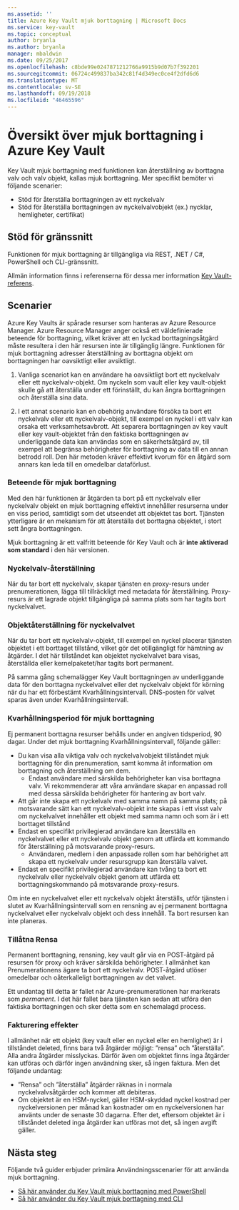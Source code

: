 ```yaml
---
ms.assetid: ''
title: Azure Key Vault mjuk borttagning | Microsoft Docs
ms.service: key-vault
ms.topic: conceptual
author: bryanla
ms.author: bryanla
manager: mbaldwin
ms.date: 09/25/2017
ms.openlocfilehash: c8bde99e0247871212766a9915b9d07b7f392201
ms.sourcegitcommit: 06724c499837ba342c81f4d349ec0ce4f2dfd6d6
ms.translationtype: MT
ms.contentlocale: sv-SE
ms.lasthandoff: 09/19/2018
ms.locfileid: "46465596"
---
```

# <a name="azure-key-vault-soft-delete-overview"></a>Översikt över mjuk borttagning i Azure Key Vault

Key Vault mjuk borttagning med funktionen kan återställning av borttagna valv och valv objekt, kallas mjuk borttagning. Mer specifikt bemöter vi följande scenarier:

- Stöd för återställa borttagningen av ett nyckelvalv
- Stöd för återställa borttagningen av nyckelvalvobjekt (ex.) nycklar, hemligheter, certifikat)

## <a name="supporting-interfaces"></a>Stöd för gränssnitt

Funktionen för mjuk borttagning är tillgängliga via REST, .NET / C#, PowerShell och CLI-gränssnitt.

Allmän information finns i referenserna för dessa mer information [Key Vault-referens](https://docs.microsoft.com/azure/key-vault/).

## <a name="scenarios"></a>Scenarier

Azure Key Vaults är spårade resurser som hanteras av Azure Resource Manager. Azure Resource Manager anger också ett väldefinierade beteende för borttagning, vilket kräver att en lyckad borttagningsåtgärd måste resultera i den här resursen inte är tillgänglig längre. Funktionen för mjuk borttagning adresser återställning av borttagna objekt om borttagningen har oavsiktligt eller avsiktligt.

1. Vanliga scenariot kan en användare ha oavsiktligt bort ett nyckelvalv eller ett nyckelvalv-objekt. Om nyckeln som vault eller key vault-objekt skulle gå att återställa under ett förinställt, du kan ångra borttagningen och återställa sina data.

2. I ett annat scenario kan en obehörig användare försöka ta bort ett nyckelvalv eller ett nyckelvalv-objekt, till exempel en nyckel i ett valv kan orsaka ett verksamhetsavbrott. Att separera borttagningen av key vault eller key vault-objektet från den faktiska borttagningen av underliggande data kan användas som en säkerhetsåtgärd av, till exempel att begränsa behörigheter för borttagning av data till en annan betrodd roll. Den här metoden kräver effektivt kvorum för en åtgärd som annars kan leda till en omedelbar dataförlust.

### <a name="soft-delete-behavior"></a>Beteende för mjuk borttagning

Med den här funktionen är åtgärden ta bort på ett nyckelvalv eller nyckelvalv objekt en mjuk borttagning effektivt innehåller resurserna under en viss period, samtidigt som det utseendet att objektet tas bort. Tjänsten ytterligare är en mekanism för att återställa det borttagna objektet, i stort sett ångra borttagningen. 

Mjuk borttagning är ett valfritt beteende för Key Vault och är **inte aktiverad som standard** i den här versionen. 

### <a name="key-vault-recovery"></a>Nyckelvalv-återställning

När du tar bort ett nyckelvalv, skapar tjänsten en proxy-resurs under prenumerationen, lägga till tillräckligt med metadata för återställning. Proxy-resurs är ett lagrade objekt tillgängliga på samma plats som har tagits bort nyckelvalvet. 

### <a name="key-vault-object-recovery"></a>Objektåterställning för nyckelvalvet

När du tar bort ett nyckelvalv-objekt, till exempel en nyckel placerar tjänsten objektet i ett borttaget tillstånd, vilket gör det otillgängligt för hämtning av åtgärder. I det här tillståndet kan objektet nyckelvalvet bara visas, återställda eller kernelpaketet/har tagits bort permanent. 

På samma gång schemalägger Key Vault borttagningen av underliggande data för den borttagna nyckelvalvet eller det nyckelvalv objekt för körning när du har ett förbestämt Kvarhållningsintervall. DNS-posten för valvet sparas även under Kvarhållningsintervall.

### <a name="soft-delete-retention-period"></a>Kvarhållningsperiod för mjuk borttagning

Ej permanent borttagna resurser behålls under en angiven tidsperiod, 90 dagar. Under det mjuk borttagning Kvarhållningsintervall, följande gäller:

- Du kan visa alla viktiga valv och nyckelvalvobjekt tillståndet mjuk borttagning för din prenumeration, samt komma åt information om borttagning och återställning om dem.
    - Endast användare med särskilda behörigheter kan visa borttagna valv. Vi rekommenderar att våra användare skapar en anpassad roll med dessa särskilda behörigheter för hantering av bort valv.
- Att går inte skapa ett nyckelvalv med samma namn på samma plats; på motsvarande sätt kan ett nyckelvalv-objekt inte skapas i ett visst valv om nyckelvalvet innehåller ett objekt med samma namn och som är i ett borttaget tillstånd 
- Endast en specifikt privilegierad användare kan återställa en nyckelvalvet eller ett nyckelvalv objekt genom att utfärda ett kommando för återställning på motsvarande proxy-resurs.
    - Användaren, medlem i den anpassade rollen som har behörighet att skapa ett nyckelvalv under resursgrupp kan återställa valvet.
- Endast en specifikt privilegierad användare kan tvång ta bort ett nyckelvalv eller nyckelvalv objekt genom att utfärda ett borttagningskommando på motsvarande proxy-resurs.

Om inte en nyckelvalvet eller ett nyckelvalv objekt återställs, utför tjänsten i slutet av Kvarhållningsintervall som en rensning av ej permanent borttagna nyckelvalvet eller nyckelvalv objekt och dess innehåll. Ta bort resursen kan inte planeras.

### <a name="permitted-purge"></a>Tillåtna Rensa

Permanent borttagning, rensning, key vault går via en POST-åtgärd på resursen för proxy och kräver särskilda behörigheter. I allmänhet kan Prenumerationens ägare ta bort ett nyckelvalv. POST-åtgärd utlöser omedelbar och oåterkalleligt borttagningen av det valvet. 

Ett undantag till detta är fallet när Azure-prenumerationen har markerats som *permanent*. I det här fallet bara tjänsten kan sedan att utföra den faktiska borttagningen och sker detta som en schemalagd process. 

### <a name="billing-implications"></a>Fakturering effekter

I allmänhet när ett objekt (key vault eller en nyckel eller en hemlighet) är i tillståndet deleted, finns bara två åtgärder möjligt: ”rensa” och ”återställa”. Alla andra åtgärder misslyckas. Därför även om objektet finns inga åtgärder kan utföras och därför ingen användning sker, så ingen faktura. Men det följande undantag:

- ”Rensa” och ”återställa” åtgärder räknas in i normala nyckelvalvsåtgärder och kommer att debiteras.
- Om objektet är en HSM-nyckel, gäller HSM-skyddad nyckel kostnad per nyckelversionen per månad kan kostnader om en nyckelversionen har använts under de senaste 30 dagarna. Efter det, eftersom objektet är i tillståndet deleted inga åtgärder kan utföras mot det, så ingen avgift gäller.

## <a name="next-steps"></a>Nästa steg

Följande två guider erbjuder primära Användningsscenarier för att använda mjuk borttagning.

- [Så här använder du Key Vault mjuk borttagning med PowerShell](key-vault-soft-delete-powershell.md) 
- [Så här använder du Key Vault mjuk borttagning med CLI](key-vault-soft-delete-cli.md)

